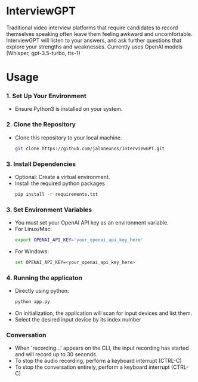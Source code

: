 # InterviewGPT
Traditional video interview platforms that require candidates to record themselves speaking often leave them feeling awkward and uncomfortable. InterviewGPT will listen to your answers, and ask further questions that explore your strengths and weaknesses. Currently uses OpenAI models (Whisper, gpt-3.5-turbo, tts-1)

# Usage

### 1. Set Up Your Environment
- Ensure Python3 is installed on your system.

### 2. Clone the Repository
- Clone this repository to your local machine.
  ```bash
  git clone https://github.com/jalaneunos/InterviewGPT.git
  ```

### 3. Install Dependencies
- Optional: Create a virtual environment.
- Install the required python packages
  ```bash
  pip install -r requirements.txt
  ```

### 3. Set Environment Variables
- You must set your OpenAI API key as an environment variable.
- For Linux/Mac:
  ```bash
  export OPENAI_API_KEY='your_openai_api_key_here'
  ```
- For Windows:
  ```bash
  set OPENAI_API_KEY=<your_openai_api_key_here>
  ```

### 4. Running the applicaton
- Directly using python:
  ```bash
  python app.py
  ```
- On initialization, the application will scan for input devices and list them.
- Select the desired input device by its index number

### Conversation
- When 'recording...' appears on the CLI, the input recording has started and will record up to 30 seconds.
- To stop the audio recording, perform a keyboard interrupt (CTRL-C)
- To stop the conversation entirely, perform a keyboard interrupt (CTRL-C)
